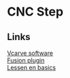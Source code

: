 # CNC Step

## Links

[Vcarve software]()  
[Fusion plugin](https://cam.autodesk.com/hsmposts?p=winpc-nc)  
[Lessen en basics]()
